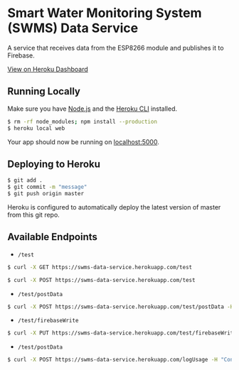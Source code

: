 # Smart Water Monitoring System (SWMS) Data Service

A service that receives data from the ESP8266 module and publishes it to Firebase.

[View on Heroku Dashboard](https://dashboard.heroku.com/apps/swms-data-service)

## Running Locally

Make sure you have [Node.js](http://nodejs.org/) and the [Heroku CLI](https://cli.heroku.com/) installed.

```sh
$ rm -rf node_modules; npm install --production
$ heroku local web
```

Your app should now be running on [localhost:5000](http://localhost:5000/).

## Deploying to Heroku

```sh
$ git add .
$ git commit -m "message"
$ git push origin master
```

Heroku is configured to automatically deploy the latest version of master from this git repo.

## Available Endpoints

* `/test`
```sh
$ curl -X GET https://swms-data-service.herokuapp.com/test
```
```sh
$ curl -X POST https://swms-data-service.herokuapp.com/test
```

* `/test/postData`
```sh
$ curl -X POST https://swms-data-service.herokuapp.com/test/postData -H "Content-type: application/x-www-form-urlencoded" -d "testData=100"
```

* `/test/firebaseWrite`
```sh
$ curl -X PUT https://swms-data-service.herokuapp.com/test/firebaseWrite
```

* `/test/postData`
```sh
$ curl -X POST https://swms-data-service.herokuapp.com/logUsage -H "Content-type: application/x-www-form-urlencoded" -d "duration=100" -d "flowRate=0.25"
```
